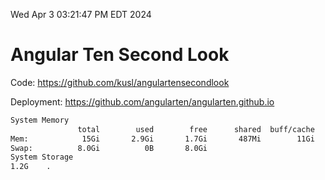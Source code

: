 Wed Apr  3 03:21:47 PM EDT 2024

# Angular Ten Second Look

Code: https://github.com/kusl/angulartensecondlook

Deployment: https://github.com/angularten/angularten.github.io

```bash
System Memory
               total        used        free      shared  buff/cache   available
Mem:            15Gi       2.9Gi       1.7Gi       487Mi        11Gi        12Gi
Swap:          8.0Gi          0B       8.0Gi
System Storage
1.2G	.
